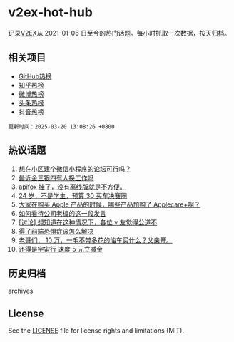 # v2ex-hot-hub

 记录[V2EX](https://www.v2ex.com/)从 2021-01-06 日至今的热门话题。每小时抓取一次数据，按天[归档](archives)。
 
 ## 相关项目

- [GitHub热榜](https://github.com/it985/github-hot-hub)
- [知乎热榜](https://github.com/it985/zhihu-hot-hub)
- [微博热榜](https://github.com/it985/weibo-hot-hub)
- [头条热榜](https://github.com/it985/toutiao-hot-hub)
- [抖音热榜](https://github.com/it985/douyin-hot-hub)


 `更新时间：2025-03-20 13:08:26 +0800`

## 热议话题

1. [想在小区建个微信小程序的论坛可行吗？](https://www.v2ex.com/t/1119761)
1. [最近金三银四有人换工作吗](https://www.v2ex.com/t/1119757)
1. [apifox 挂了，没有离线版就是不方便。](https://www.v2ex.com/t/1119645)
1. [24 岁，不是学生，预算 30 买车决赛圈](https://www.v2ex.com/t/1119794)
1. [大家在购买 Apple 产品的时候，哪些产品加购了 Applecare+啊？](https://www.v2ex.com/t/1119700)
1. [如何看待公司老板的这一段发言](https://www.v2ex.com/t/1119801)
1. [[讨论] 想知道在这种情况下，各位 v 友觉得公道不](https://www.v2ex.com/t/1119711)
1. [得了前端恐惧症该怎么解决](https://www.v2ex.com/t/1119625)
1. [老哥们， 10 万，一毛不带多花的油车买什么？父亲开。](https://www.v2ex.com/t/1119800)
1. [还得是宇宙行 速度 5 元立减金](https://www.v2ex.com/t/1119778)

## 历史归档

[archives](archives)

## License

See the [LICENSE](LICENSE) file for license rights and limitations (MIT).
